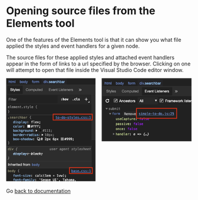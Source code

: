 # Opening source files from the Elements tool

One of the features of the Elements tool is that it can show you what file applied the styles and event handlers for a given node.

The source files for these applied styles and attached event handlers appear in the form of links to a url specified by the browser. Clicking on one will attempt to open that file inside the Visual Studio Code editor window.

![CSS links in the elements tab and](/img/links-in-elements.png)

Go [back to documentation](./index.md)
